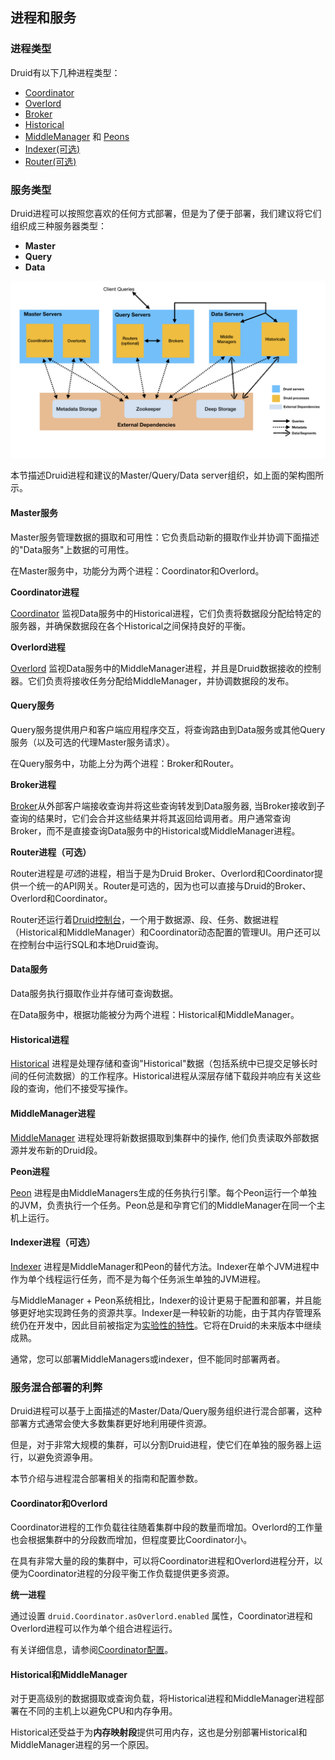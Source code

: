 <!-- toc -->

<script async src="https://pagead2.googlesyndication.com/pagead/js/adsbygoogle.js"></script>
<ins class="adsbygoogle"
     style="display:block; text-align:center;"
     data-ad-layout="in-article"
     data-ad-format="fluid"
     data-ad-client="ca-pub-8828078415045620"
     data-ad-slot="7586680510"></ins>
<script>
     (adsbygoogle = window.adsbygoogle || []).push({});
</script>

## 进程和服务
### 进程类型

Druid有以下几种进程类型：
* [Coordinator](./Coordinator.md)
* [Overlord](./Overlord.md)
* [Broker](./Broker.md)
* [Historical](./Historical.md)
* [MiddleManager](./MiddleManager.md) 和 [Peons](./Peons.md)
* [Indexer(可选)](./Indexer.md)
* [Router(可选)](./Router.md)

### 服务类型

Druid进程可以按照您喜欢的任何方式部署，但是为了便于部署，我们建议将它们组织成三种服务器类型：
* **Master**
* **Query**
* **Data**

![](img/druid-architecture.png)

本节描述Druid进程和建议的Master/Query/Data server组织，如上面的架构图所示。

#### Master服务

Master服务管理数据的摄取和可用性：它负责启动新的摄取作业并协调下面描述的"Data服务"上数据的可用性。

在Master服务中，功能分为两个进程：Coordinator和Overlord。

**Coordinator进程**

[Coordinator](./Coordinator.md) 监视Data服务中的Historical进程，它们负责将数据段分配给特定的服务器，并确保数据段在各个Historical之间保持良好的平衡。

**Overlord进程**

[Overlord](./Overlord.md) 监视Data服务中的MiddleManager进程，并且是Druid数据接收的控制器。它们负责将接收任务分配给MiddleManager，并协调数据段的发布。

#### Query服务

Query服务提供用户和客户端应用程序交互，将查询路由到Data服务或其他Query服务（以及可选的代理Master服务请求）。

在Query服务中，功能上分为两个进程：Broker和Router。

**Broker进程**

[Broker](./Broker.md)从外部客户端接收查询并将这些查询转发到Data服务器, 当Broker接收到子查询的结果时，它们会合并这些结果并将其返回给调用者。用户通常查询Broker，而不是直接查询Data服务中的Historical或MiddleManager进程。

**Router进程（可选）**

Router进程是*可选*的进程，相当于是为Druid Broker、Overlord和Coordinator提供一个统一的API网关。Router是可选的，因为也可以直接与Druid的Broker、Overlord和Coordinator。

Router还运行着[Druid控制台](../Operations/manageui.md)，一个用于数据源、段、任务、数据进程（Historical和MiddleManager）和Coordinator动态配置的管理UI。用户还可以在控制台中运行SQL和本地Druid查询。

#### Data服务

Data服务执行摄取作业并存储可查询数据。

在Data服务中，根据功能被分为两个进程：Historical和MiddleManager。

#### Historical进程

[Historical](./Historical.md) 进程是处理存储和查询"Historical"数据（包括系统中已提交足够长时间的任何流数据）的工作程序。Historical进程从深层存储下载段并响应有关这些段的查询，他们不接受写操作。

#### MiddleManager进程

[MiddleManager](./MiddleManager.md) 进程处理将新数据摄取到集群中的操作, 他们负责读取外部数据源并发布新的Druid段。

**Peon进程**

[Peon](./Peons.md) 进程是由MiddleManagers生成的任务执行引擎。每个Peon运行一个单独的JVM，负责执行一个任务。Peon总是和孕育它们的MiddleManager在同一个主机上运行。

#### Indexer进程（可选）

[Indexer](./Indexer.md) 进程是MiddleManager和Peon的替代方法。Indexer在单个JVM进程中作为单个线程运行任务，而不是为每个任务派生单独的JVM进程。

与MiddleManager + Peon系统相比，Indexer的设计更易于配置和部署，并且能够更好地实现跨任务的资源共享。Indexer是一种较新的功能，由于其内存管理系统仍在开发中，因此目前被指定为[实验性的特性](../development/experimental.md)。它将在Druid的未来版本中继续成熟。

通常，您可以部署MiddleManagers或indexer，但不能同时部署两者。

### 服务混合部署的利弊

Druid进程可以基于上面描述的Master/Data/Query服务组织进行混合部署，这种部署方式通常会使大多数集群更好地利用硬件资源。

但是，对于非常大规模的集群，可以分割Druid进程，使它们在单独的服务器上运行，以避免资源争用。

本节介绍与进程混合部署相关的指南和配置参数。

#### Coordinator和Overlord

Coordinator进程的工作负载往往随着集群中段的数量而增加。Overlord的工作量也会根据集群中的分段数而增加，但程度要比Coordinator小。

在具有非常大量的段的集群中，可以将Coordinator进程和Overlord进程分开，以便为Coordinator进程的分段平衡工作负载提供更多资源。

**统一进程**

通过设置 `druid.Coordinator.asOverlord.enabled` 属性，Coordinator进程和Overlord进程可以作为单个组合进程运行。

有关详细信息，请参阅[Coordinator配置](../Configuration/configuration.md#Coordinator)。

#### Historical和MiddleManager

对于更高级别的数据摄取或查询负载，将Historical进程和MiddleManager进程部署在不同的主机上以避免CPU和内存争用。

Historical还受益于为**内存映射段**提供可用内存，这也是分别部署Historical和MiddleManager进程的另一个原因。
